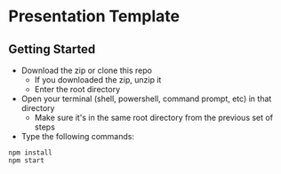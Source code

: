# Presentation Template

## Getting Started
- Download the zip or clone this repo
  - If you downloaded the zip, unzip it
  - Enter the root directory
- Open your terminal (shell, powershell, command prompt, etc) in that directory
  - Make sure it's in the same root directory from the previous set of steps
- Type the following commands:

```
npm install
npm start
```
